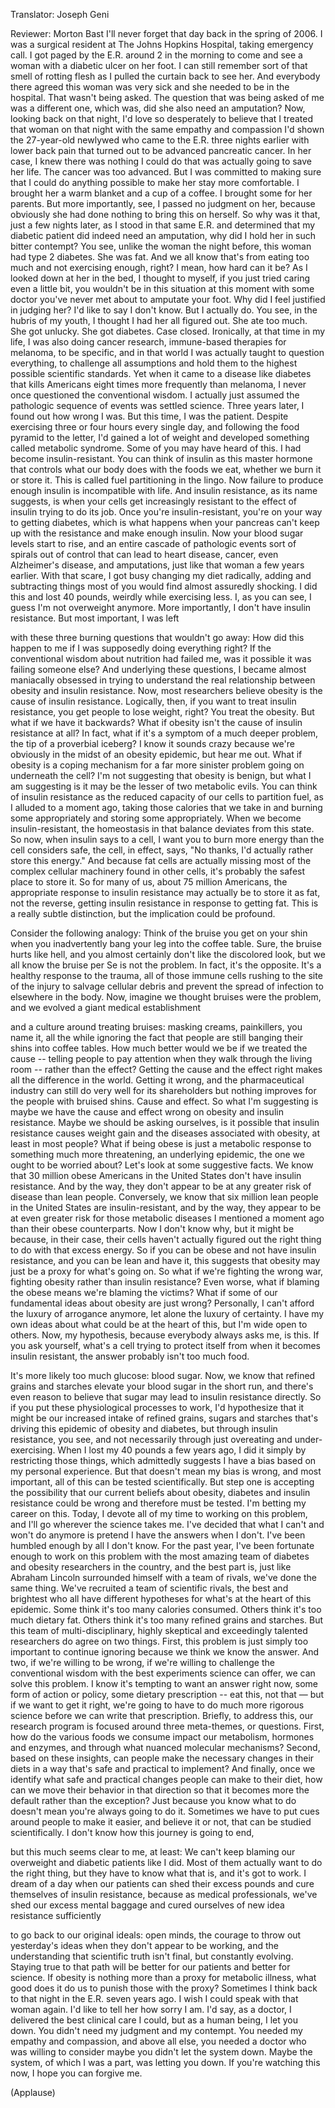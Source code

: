 

Translator: Joseph Geni

Reviewer: Morton Bast
I&#39;ll never forget that day
back in the spring of 2006.
I was a surgical resident
at The Johns Hopkins Hospital,
taking emergency call.
I got paged by the E.R. around 2 in the morning
to come and see a woman with a diabetic ulcer
on her foot.
I can still remember sort of that smell of rotting flesh
as I pulled the curtain back to see her.
And everybody there agreed this woman was very sick
and she needed to be in the hospital.
That wasn&#39;t being asked.
The question that was being asked of me was a different one,
which was, did she also need an amputation?
Now, looking back on that night,
I&#39;d love so desperately to believe that I treated that woman
on that night with the same empathy and compassion
I&#39;d shown the 27-year-old newlywed
who came to the E.R. three nights earlier
with lower back pain
that turned out to be advanced pancreatic cancer.
In her case, I knew there was nothing I could do
that was actually going to save her life.
The cancer was too advanced.
But I was committed to making sure that
I could do anything possible to make her stay
more comfortable. I brought her a warm blanket
and a cup of a coffee.
I brought some for her parents.
But more importantly, see, I passed no judgment on her,
because obviously she had done nothing
to bring this on herself.
So why was it that, just a few nights later,
as I stood in that same E.R. and determined
that my diabetic patient did indeed need an amputation,
why did I hold her in such bitter contempt?
You see, unlike the woman the night before,
this woman had type 2 diabetes.
She was fat.
And we all know that&#39;s from eating too much
and not exercising enough, right?
I mean, how hard can it be?
As I looked down at her in the bed, I thought to myself,
if you just tried caring even a little bit,
you wouldn&#39;t be in this situation at this moment
with some doctor you&#39;ve never met
about to amputate your foot.
Why did I feel justified in judging her?
I&#39;d like to say I don&#39;t know.
But I actually do.
You see, in the hubris of my youth,
I thought I had her all figured out.
She ate too much. She got unlucky.
She got diabetes. Case closed.
Ironically, at that time in my life,
I was also doing cancer research,
immune-based therapies for melanoma, to be specific,
and in that world I was actually taught to question everything,
to challenge all assumptions
and hold them to the highest possible scientific standards.
Yet when it came to a disease like diabetes
that kills Americans eight times more frequently than melanoma,
I never once questioned the conventional wisdom.
I actually just assumed the pathologic sequence of events
was settled science.
Three years later, I found out how wrong I was.
But this time, I was the patient.
Despite exercising three or four hours every single day,
and following the food pyramid to the letter,
I&#39;d gained a lot of weight and developed something
called metabolic syndrome.
Some of you may have heard of this.
I had become insulin-resistant.
You can think of insulin as this master hormone
that controls what our body does with the foods we eat,
whether we burn it or store it.
This is called fuel partitioning in the lingo.
Now failure to produce enough insulin is incompatible with life.
And insulin resistance, as its name suggests,
is when your cells get increasingly resistant
to the effect of insulin trying to do its job.
Once you&#39;re insulin-resistant,
you&#39;re on your way to getting diabetes,
which is what happens when your pancreas
can&#39;t keep up with the resistance and make enough insulin.
Now your blood sugar levels start to rise,
and an entire cascade of pathologic events
sort of spirals out of control that can lead to heart disease,
cancer, even Alzheimer&#39;s disease,
and amputations, just like that woman a few years earlier.
With that scare, I got busy changing my diet radically,
adding and subtracting things most of you would find
almost assuredly shocking.
I did this and lost 40 pounds, weirdly while exercising less.
I, as you can see, I guess I&#39;m not overweight anymore.
More importantly, I don&#39;t have insulin resistance.
But most important, I was left

with these three burning questions that wouldn&#39;t go away:
How did this happen to me if I was supposedly
doing everything right?
If the conventional wisdom about nutrition had failed me,
was it possible it was failing someone else?
And underlying these questions,
I became almost maniacally obsessed
in trying to understand the real relationship
between obesity and insulin resistance.
Now, most researchers believe obesity
is the cause of insulin resistance.
Logically, then, if you want to treat insulin resistance,
you get people to lose weight, right?
You treat the obesity.
But what if we have it backwards?
What if obesity isn&#39;t the cause of insulin resistance at all?
In fact, what if it&#39;s a symptom of a much deeper problem,
the tip of a proverbial iceberg?
I know it sounds crazy because we&#39;re obviously in the midst
of an obesity epidemic, but hear me out.
What if obesity is a coping mechanism
for a far more sinister problem going on
underneath the cell?
I&#39;m not suggesting that obesity is benign,
but what I am suggesting is it may be the lesser
of two metabolic evils.
You can think of insulin resistance as the reduced capacity
of our cells to partition fuel,
as I alluded to a moment ago,
taking those calories that we take in
and burning some appropriately and storing some appropriately.
When we become insulin-resistant,
the homeostasis in that balance deviates from this state.
So now, when insulin says to a cell,
I want you to burn more energy
than the cell considers safe, the cell, in effect, says,
&quot;No thanks, I&#39;d actually rather store this energy.&quot;
And because fat cells are actually missing most of
the complex cellular machinery found in other cells,
it&#39;s probably the safest place to store it.
So for many of us, about 75 million Americans,
the appropriate response to insulin resistance
may actually be to store it as fat, not the reverse,
getting insulin resistance in response to getting fat.
This is a really subtle distinction,
but the implication could be profound.

Consider the following analogy:
Think of the bruise you get on your shin
when you inadvertently bang your leg into the coffee table.
Sure, the bruise hurts like hell, and you almost certainly
don&#39;t like the discolored look, but we all know
the bruise per Se is not the problem.
In fact, it&#39;s the opposite. It&#39;s a healthy response to the trauma,
all of those immune cells rushing to the site of the injury
to salvage cellular debris and prevent the spread
of infection to elsewhere in the body.
Now, imagine we thought bruises were the problem,
and we evolved a giant medical establishment

and a culture around treating bruises:
masking creams, painkillers, you name it,
all the while ignoring the fact that people
are still banging their shins into coffee tables.
How much better would we be if we treated the cause --
telling people to pay attention
when they walk through the living room --
rather than the effect?
Getting the cause and the effect right
makes all the difference in the world.
Getting it wrong, and the pharmaceutical industry
can still do very well for its shareholders
but nothing improves for the people with bruised shins.
Cause and effect.
So what I&#39;m suggesting is
maybe we have the cause and effect wrong
on obesity and insulin resistance.
Maybe we should be asking ourselves,
is it possible that insulin resistance causes weight gain
and the diseases associated with obesity,
at least in most people?
What if being obese is just a metabolic response
to something much more threatening,
an underlying epidemic,
the one we ought to be worried about?
Let&#39;s look at some suggestive facts.
We know that 30 million obese Americans
in the United States don&#39;t have insulin resistance.
And by the way, they don&#39;t appear to be at any
greater risk of disease than lean people.
Conversely, we know that six million lean people
in the United States are insulin-resistant,
and by the way, they appear to be at even greater risk
for those metabolic diseases I mentioned a moment ago
than their obese counterparts.
Now I don&#39;t know why, but it might be because,
in their case, their cells haven&#39;t actually figured out
the right thing to do with that excess energy.
So if you can be obese and not have insulin resistance,
and you can be lean and have it,
this suggests that obesity may just be a proxy
for what&#39;s going on.
So what if we&#39;re fighting the wrong war,
fighting obesity rather than insulin resistance?
Even worse, what if blaming the obese
means we&#39;re blaming the victims?
What if some of our fundamental ideas about obesity
are just wrong?
Personally, I can&#39;t afford the luxury of arrogance anymore,
let alone the luxury of certainty.
I have my own ideas about what could be at the heart of this,
but I&#39;m wide open to others.
Now, my hypothesis, because everybody always asks me,
is this.
If you ask yourself, what&#39;s a cell trying to protect itself from
when it becomes insulin resistant,
the answer probably isn&#39;t too much food.

It&#39;s more likely too much glucose: blood sugar.
Now, we know that refined grains and starches
elevate your blood sugar in the short run,
and there&#39;s even reason to believe that sugar
may lead to insulin resistance directly.
So if you put these physiological processes to work,
I&#39;d hypothesize that it might be our increased intake
of refined grains, sugars and starches that&#39;s driving
this epidemic of obesity and diabetes,
but through insulin resistance,
you see, and not necessarily through just overeating and under-exercising.
When I lost my 40 pounds a few years ago,
I did it simply by restricting those things,
which admittedly suggests I have a bias
based on my personal experience.
But that doesn&#39;t mean my bias is wrong,
and most important, all of this can be tested scientifically.
But step one is accepting the possibility
that our current beliefs about obesity,
diabetes and insulin resistance could be wrong
and therefore must be tested.
I&#39;m betting my career on this.
Today, I devote all of my time to working on this problem,
and I&#39;ll go wherever the science takes me.
I&#39;ve decided that what I can&#39;t and won&#39;t do anymore
is pretend I have the answers when I don&#39;t.
I&#39;ve been humbled enough by all I don&#39;t know.
For the past year, I&#39;ve been fortunate enough
to work on this problem with the most amazing team
of diabetes and obesity researchers in the country,
and the best part is,
just like Abraham Lincoln surrounded himself with a team of rivals,
we&#39;ve done the same thing.
We&#39;ve recruited a team of scientific rivals,
the best and brightest who all have different hypotheses
for what&#39;s at the heart of this epidemic.
Some think it&#39;s too many calories consumed.
Others think it&#39;s too much dietary fat.
Others think it&#39;s too many refined grains and starches.
But this team of multi-disciplinary,
highly skeptical and exceedingly talented researchers
do agree on two things.
First, this problem is just simply too important
to continue ignoring because we think we know the answer.
And two, if we&#39;re willing to be wrong,
if we&#39;re willing to challenge the conventional wisdom
with the best experiments science can offer,
we can solve this problem.
I know it&#39;s tempting to want an answer right now,
some form of action or policy, some dietary prescription --
eat this, not that —
but if we want to get it right,
we&#39;re going to have to do much more rigorous science
before we can write that prescription.
Briefly, to address this, our research program
is focused around three meta-themes, or questions.
First, how do the various foods we consume
impact our metabolism, hormones and enzymes,
and through what nuanced molecular mechanisms?
Second, based on these insights,
can people make the necessary changes in their diets
in a way that&#39;s safe and practical to implement?
And finally, once we identify what safe
and practical changes people can make to their diet,
how can we move their behavior in that direction
so that it becomes more the default
rather than the exception?
Just because you know what to do doesn&#39;t mean
you&#39;re always going to do it.
Sometimes we have to put cues around people
to make it easier, and believe it or not,
that can be studied scientifically.
I don&#39;t know how this journey is going to end,

but this much seems clear to me, at least:
We can&#39;t keep blaming our overweight and diabetic patients
like I did.
Most of them actually want to do the right thing,
but they have to know what that is,
and it&#39;s got to work.
I dream of a day when our patients can
shed their excess pounds
and cure themselves of insulin resistance,
because as medical professionals,
we&#39;ve shed our excess mental baggage
and cured ourselves of new idea resistance sufficiently

to go back to our original ideals:
open minds, the courage to throw out yesterday&#39;s ideas
when they don&#39;t appear to be working,
and the understanding that scientific truth isn&#39;t final,
but constantly evolving.
Staying true to that path will be better for our patients
and better for science.
If obesity is nothing more than a proxy
for metabolic illness,
what good does it do us to punish those with the proxy?
Sometimes I think back to that night in the E.R.
seven years ago.
I wish I could speak with that woman again.
I&#39;d like to tell her how sorry I am.
I&#39;d say, as a doctor, I delivered
the best clinical care I could,
but as a human being,
I let you down.
You didn&#39;t need my judgment and my contempt.
You needed my empathy and compassion,
and above all else, you needed a doctor
who was willing to consider
maybe you didn&#39;t let the system down.
Maybe the system, of which I was a part,
was letting you down.
If you&#39;re watching this now,
I hope you can forgive me.

(Applause)

